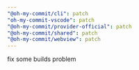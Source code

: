 ```yaml
---
"@oh-my-commit/cli": patch
"oh-my-commit-vscode": patch
"@oh-my-commit/provider-official": patch
"@oh-my-commit/shared": patch
"@oh-my-commit/webview": patch
---
```


fix some builds problem

